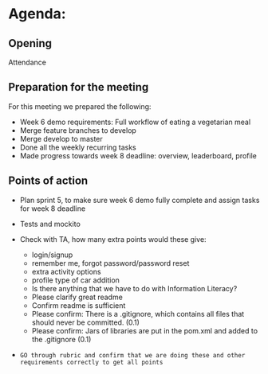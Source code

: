 # Agenda:

## Opening
Attendance

## Preparation for the meeting

For this meeting we prepared the following:

- Week 6 demo requirements: Full workflow of eating a vegetarian meal
- Merge feature branches to develop
- Merge develop to master
- Done all the weekly recurring tasks
- Made progress towards week 8 deadline: overview, leaderboard, profile


## Points of action

- Plan sprint 5, to make sure week 6 demo fully complete and assign tasks for week 8 deadline
- Tests and mockito
- Check with TA, how many extra points would these give:
    - login/signup
    - remember me, forgot password/password reset
    - extra activity options
    - profile type of car addition
    - Is there anything that we have to do with Information Literacy?
    - Please clarify great readme
    - Confirm readme is sufficient
    - Please confirm: There is a .gitignore, which contains all files that should never be committed. (0.1)
    - Please confirm:  Jars of libraries are put in the pom.xml and added to the .gitignore (0.1)
    
- `GO through rubric and confirm that we are doing these and other requirements correctly to get all points`

